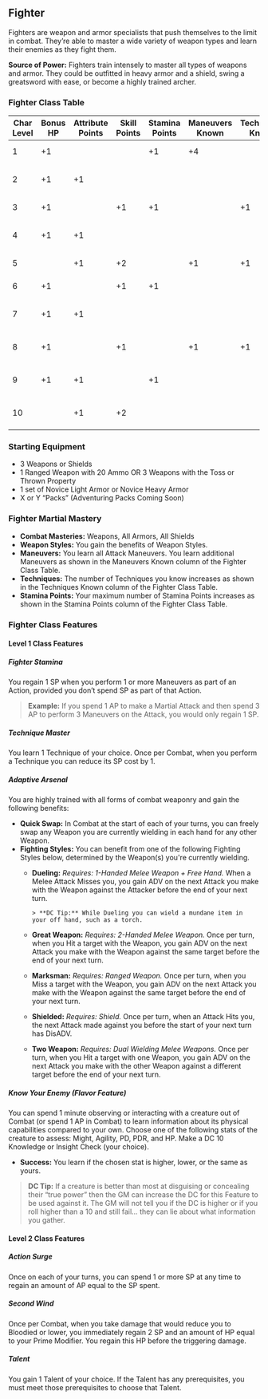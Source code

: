 
## Fighter

Fighters are weapon and armor specialists that push themselves to the limit in combat. They’re able to master a wide variety of weapon types and learn their enemies as they fight them.

**Source of Power:** Fighters train intensely to master all types of weapons and armor. They could be outfitted in heavy armor and a shield, swing a greatsword with ease, or become a highly trained archer.

### Fighter Class Table

| Char Level | Bonus HP | Attribute Points | Skill Points | Stamina Points | Maneuvers Known | Techniques Known | Features                  |
|------------|----------|------------------|--------------|----------------|-----------------|------------------|---------------------------| 
| 1          | +1       |                  |              | +1             | +4              |                  | Class Features            |
| 2          | +1       | +1               |              |                |                 |                  | Class Feature, Talent     |
| 3          | +1       |                  | +1           | +1             |                 | +1               | Subclass Feature          |
| 4          | +1       | +1               |              |                |                 |                  | Talent, Ancestry Trait    |
| 5          |          | +1               | +2           |                | +1              | +1               | Class Feature             |
| 6          | +1       |                  | +1           | +1             |                 |                  | Subclass Feature          |
| 7          | +1       | +1               |              |                |                 |                  | Talent, Ancestry Trait    |
| 8          | +1       |                  | +1           |                | +1              | +1               | Class Capstone Feature    |
| 9          | +1       | +1               |              | +1             |                 |                  | Subclass Capstone Feature |
| 10         |          | +1               | +2           |                |                 |                  | Epic Boon, Talent         |

### Starting Equipment
* 3 Weapons or Shields
* 1 Ranged Weapon with 20 Ammo OR 3 Weapons with the Toss or Thrown Property
* 1 set of Novice Light Armor or Novice Heavy Armor
* X or Y “Packs” (Adventuring Packs Coming Soon)

### Fighter Martial Mastery
* **Combat Masteries:** Weapons, All Armors, All Shields
* **Weapon Styles:** You gain the benefits of Weapon Styles.
* **Maneuvers:** You learn all Attack Maneuvers. You learn additional Maneuvers as shown in the Maneuvers Known column of the Fighter Class Table.
* **Techniques:** The number of Techniques you know increases as shown in the Techniques Known column of the Fighter Class Table.
* **Stamina Points:** Your maximum number of Stamina Points increases as shown in the Stamina Points column of the Fighter Class Table.

### Fighter Class Features

#### Level 1 Class Features

##### Fighter Stamina
You regain 1 SP when you perform 1 or more Maneuvers as part of an Action, provided you don’t spend SP as part of that Action.

> **Example:** If you spend 1 AP to make a Martial Attack and then spend 3 AP to perform 3 Maneuvers on the Attack, you would only regain 1 SP. 

##### Technique Master
You learn 1 Technique of your choice. Once per Combat, when you perform a Technique you can reduce its SP cost by 1.

##### Adaptive Arsenal
You are highly trained with all forms of combat weaponry and gain the following benefits:

* **Quick Swap:** In Combat at the start of each of your turns, you can freely swap any Weapon you are currently wielding in each hand for any other Weapon.
* **Fighting Styles:** You can benefit from one of the following Fighting Styles below, determined by the Weapon(s) you're currently wielding.
    * **Dueling:** *Requires: 1-Handed Melee Weapon + Free Hand.* When a Melee Attack Misses you, you gain ADV on the next Attack you make with the Weapon against the Attacker before the end of your next turn.

          > **DC Tip:** While Dueling you can wield a mundane item in your off hand, such as a torch.
  
    * **Great Weapon:** *Requires: 2-Handed Melee Weapon.* Once per turn, when you Hit a target with the Weapon, you gain ADV on the next Attack you make with the Weapon against the same target before the end of your next turn.
    * **Marksman:** *Requires: Ranged Weapon.* Once per turn, when you Miss a target with the Weapon, you gain ADV on the next Attack you make with the Weapon against the same target before the end of your next turn.
    * **Shielded:** *Requires: Shield.* Once per turn, when an Attack Hits you, the next Attack made against you before the start of your next turn has DisADV.
    * **Two Weapon:** *Requires: Dual Wielding Melee Weapons.* Once per turn, when you Hit a target with one Weapon, you gain ADV on the next Attack you make with the other Weapon against a different target before the end of your next turn.

##### Know Your Enemy (Flavor Feature)
You can spend 1 minute observing or interacting with a creature out of Combat (or spend 1 AP in Combat) to learn information about its physical capabilities compared to your own. Choose one of the following stats of the creature to assess: Might, Agility, PD, PDR, and HP. Make a DC 10 Knowledge or Insight Check (your choice). 

* **Success:** You learn if the chosen stat is higher, lower, or the same as yours.

> **DC Tip:** If a creature is better than most at disguising or concealing their “true power” then the GM can increase the DC for this Feature to be used against it. The GM will not tell you if the DC is higher or if you roll higher than a 10 and still fail… they can lie about what information you gather.

#### Level 2 Class Features

##### Action Surge
Once on each of your turns, you can spend 1 or more SP at any time to regain an amount of AP equal to the SP spent.

##### Second Wind
Once per Combat, when you take damage that would reduce you to Bloodied or lower, you immediately regain 2 SP and an amount of HP equal to your Prime Modifier. You regain this HP before the triggering damage.

##### Talent
You gain 1 Talent of your choice. If the Talent has any prerequisites, you must meet those prerequisites to choose that Talent.
